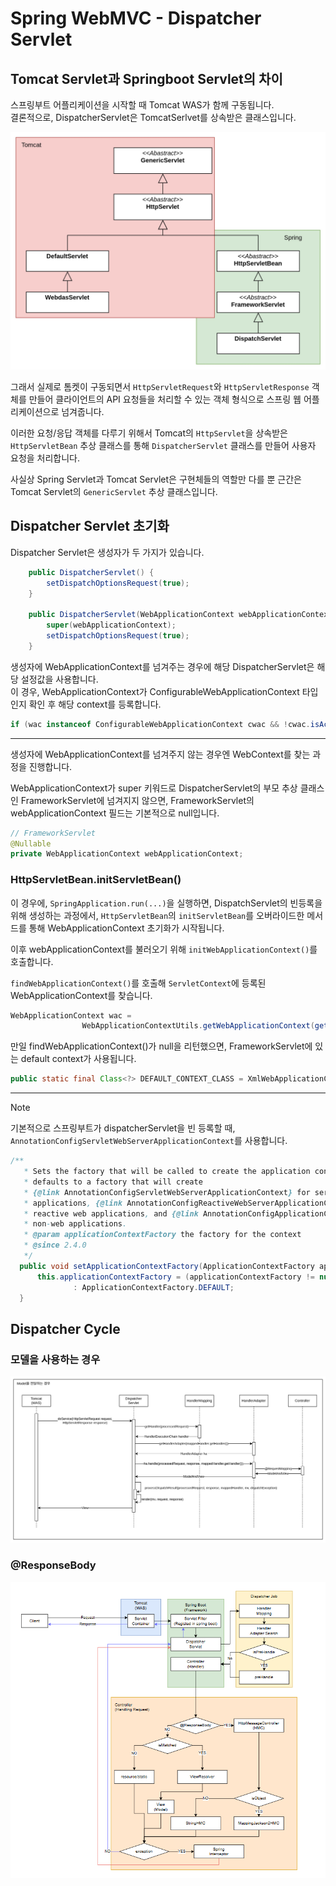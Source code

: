 # Spring WebMVC - Dispatcher Servlet

## Tomcat Servlet과 Springboot Servlet의 차이

스프링부트 어플리케이션을 시작할 때 Tomcat WAS가 함께 구동됩니다.  
결론적으로, DispatcherServlet은 TomcatSerlvet를 상속받은 클래스입니다.  

![](./assets/images/servlet.png)  

그래서 실제로 톰켓이 구동되면서 `HttpServletRequest`와 `HttpServletResponse` 객체를 만들어 클라이언트의 API 요청들을 처리할 수 있는 객체 형식으로 스프링 웹 어플리케이션으로 넘겨줍니다.  

이러한 요청/응답 객체를 다루기 위해서 Tomcat의 `HttpServlet`을 상속받은 `HttpServletBean` 추상 클래스를 통해 `DispatcherServlet` 클래스를 만들어 사용자 요청을 처리합니다.  

사실상 Spring Servlet과 Tomcat Servlet은 구현체들의 역할만 다를 뿐 근간은 Tomcat Servlet의 `GenericServlet` 추상 클래스입니다.  

## Dispatcher Servlet 초기화

Dispatcher Servlet은 생성자가 두 가지가 있습니다.  

```java
    public DispatcherServlet() {
        setDispatchOptionsRequest(true);
    }

    public DispatcherServlet(WebApplicationContext webApplicationContext) {
        super(webApplicationContext);
        setDispatchOptionsRequest(true);
    }
```

생성자에 WebApplicationContext를 넘겨주는 경우에 해당 DispatcherServlet은 해당 설정값을 사용합니다.  
이 경우, WebApplicationContext가 ConfigurableWebApplicationContext 타입인지 확인 후 해당 context를 등록합니다.

```java
if (wac instanceof ConfigurableWebApplicationContext cwac && !cwac.isActive())
```

---

생성자에 WebApplicationContext를 넘겨주지 않는 경우엔 WebContext를 찾는 과정을 진행합니다.  

WebApplicationContext가 super 키워드로 DispatcherServlet의 부모 추상 클래스인 FrameworkServlet에 넘겨지지 않으면, FrameworkServlet의 webApplicationContext 필드는 기본적으로 null입니다.  

```java
// FrameworkServlet
@Nullable
private WebApplicationContext webApplicationContext;
```

### HttpServletBean.initServletBean()

이 경우에, `SpringApplication.run(...)`을 실행하면, DispatchServlet의 빈등록을 위해 생성하는 과정에서, 
`HttpServletBean`의 `initServletBean`를 오버라이드한 메서드를 통해 WebApplicationContext 초기화가 시작됩니다.

이후 webApplicationContext를 불러오기 위해 `initWebApplicationContext()`를 호출합니다.  

`findWebApplicationContext()`를 호출해 `ServletContext`에 등록된 WebApplicationContext를 찾습니다.  

```java
WebApplicationContext wac =
				WebApplicationContextUtils.getWebApplicationContext(getServletContext(), attrName);
```

만일 findWebApplicationContext()가 null을 리턴했으면, FrameworkServlet에 있는 default context가 사용됩니다. 

```java
public static final Class<?> DEFAULT_CONTEXT_CLASS = XmlWebApplicationContext.class;
```

[//]: # (### ApplicationContextAware)

[//]: # ()
[//]: # (FrameworkServlet을 상속받아 구현한 DispatcherServlet의 webApplicationContext 필드의 값이 null임을 확인하면, `Spring`이 `ApplicationContextAware`를 호출하고, 해당 클래스를 구현한 FrameworkServlet의 setApplicationContext 오버라이드 메서드를 통해서 WebApplicationContext가 등록됩니다.  )

---

> [!NOTE]  
> 기본적으로 스프링부트가 dispatcherServlet을 빈 등록할 때, `AnnotationConfigServletWebServerApplicationContext`를 사용합니다.  
> ```java
> /**
>	 * Sets the factory that will be called to create the application context. If not set,
>	 * defaults to a factory that will create
>	 * {@link AnnotationConfigServletWebServerApplicationContext} for servlet web
>	 * applications, {@link AnnotationConfigReactiveWebServerApplicationContext} for
>	 * reactive web applications, and {@link AnnotationConfigApplicationContext} for
>	 * non-web applications.
>	 * @param applicationContextFactory the factory for the context
>	 * @since 2.4.0
>	 */
>	public void setApplicationContextFactory(ApplicationContextFactory applicationContextFactory) {
>		this.applicationContextFactory = (applicationContextFactory != null) ? applicationContextFactory
>				: ApplicationContextFactory.DEFAULT;
>	}
>
> ```

## Dispatcher Cycle

### 모델을 사용하는 경우

![](./assets/images/servletSequence.png)  

### @ResponseBody

![](./assets/images/springboot.png)

